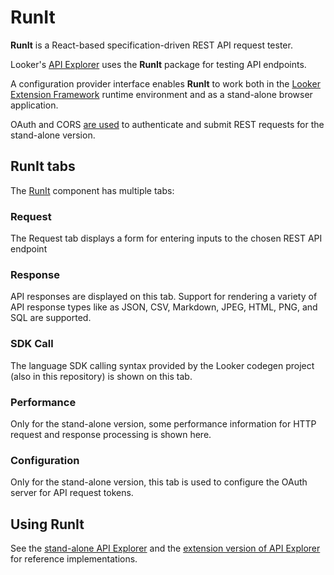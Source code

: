 # RunIt

**RunIt** is a React-based specification-driven REST API request tester.

Looker's [API Explorer](https://github.com/looker-open-source/sdk-codegen/tree/main/packages/api-explorer) uses the **RunIt** package for testing API endpoints.

A configuration provider interface enables **RunIt** to work both in the [Looker Extension Framework](https://docs.looker.com/data-modeling/extension-framework/extension-framework-intro) runtime environment and as a stand-alone browser application.

OAuth and CORS [are used](https://github.com/looker-open-source/sdk-codegen/blob/main/docs/cors.md) to authenticate and submit REST requests for the stand-alone version.

## RunIt tabs

The [RunIt](src/RunIt.tsx) component has multiple tabs:

### Request

The Request tab displays a form for entering inputs to the chosen REST API endpoint

### Response

API responses are displayed on this tab. Support for rendering a variety of API response types like as JSON, CSV, Markdown, JPEG, HTML, PNG, and SQL are supported.

### SDK Call

The language SDK calling syntax provided by the Looker codegen project (also in this repository) is shown on this tab.

### Performance

Only for the stand-alone version, some performance information for HTTP request and response processing is shown here.

### Configuration

Only for the stand-alone version, this tab is used to configure the OAuth server for API request tokens.

## Using RunIt

See the [stand-alone API Explorer](https://github.com/looker-open-source/sdk-codegen/tree/main/packages/api-explorer/src/StandaloneApiExplorer.tsx) and the [extension version of API Explorer](https://github.com/looker-open-source/sdk-codegen/tree/main/packages/extension-api-explorer/src/ExtensionApiExplorer.tsx) for reference implementations.
